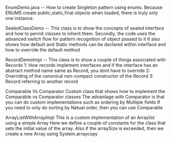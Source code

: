 EnumDemo.java -- How to create Singleton pattern using enums. Because ENUMS create public,static,final objects when loaded, there is truly only one instance.

SealedClassDemo -- This class is to show the concepts of sealed interface and how to permit classes to inherit them.
                    Secondly,  the code uses the advanced switch flow for pattern recognition of object passed to it
                    It also shows how default and Static methods can be declared within interface and how to override the default method 

RecordDemoImpl --
This class is to show a couple of things associated with Records
1: How records implement interfaces and if the interface has an abstract method name same as Record,
   you dont have to override
2: Overriding of the canonical non-compact constructor of the Record
3: Record referring to another record

Comparable Vs Comparator
Custom class that shows how to implement the Comparable vs Comparator classes
The advantage with Comparator is that you can do custom implementations such as ordering by Multiple fields
If you need to only do sorting by Natual order, then you can use Comparable

ArrayListWithArrayImpl
This is a custom implementation of an Arraylist using a simple Array
Here we define a couple of constants for the class that sets the initial value of the array. 
Also if the arraySize is exceeded, then we create a new Array using System.arraycopy
